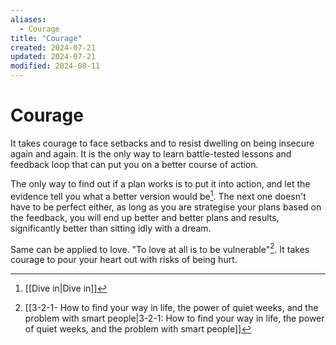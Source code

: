 ```yaml
---
aliases:
  - Courage
title: "Courage"
created: 2024-07-21
updated: 2024-07-21
modified: 2024-08-11
---
```


# Courage

It takes courage to face setbacks and to resist dwelling on being insecure again and again. It is the only way to learn battle-tested lessons and feedback loop that can put you on a better course of action.

The only way to find out if a plan works is to put it into action, and let the evidence tell you what a better version would be[^1]. The next one doesn't have to be perfect either, as long as you are strategise your plans based on the feedback, you will end up better and better plans and results, significantly better than sitting idly with a dream.

Same can be applied to love. "To love at all is to be vulnerable"[^2]. It takes courage to pour your heart out with risks of being hurt.

[^1]: [[Dive in|Dive in]]
[^2]: [[3-2-1- How to find your way in life, the power of quiet weeks, and the problem with smart people|3-2-1: How to find your way in life, the power of quiet weeks, and the problem with smart people]]